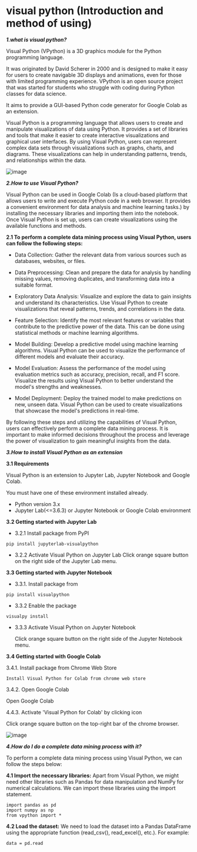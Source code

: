 # visual python (Introduction and method of using)


***1.what is visual python?***


Visual Python (VPython) is a 3D graphics module for the Python programming language. 

It was originated by David Scherer in 2000 and is designed to make it easy for users to create navigable 3D displays and animations, even for those with limited programming experience. VPython is an open source project that was started for students who struggle with coding during Python classes for data science. 

It aims to provide a GUI-based Python code generator for Google Colab as an extension.


Visual Python is a programming language that allows users to create and manipulate visualizations of data using Python. It provides a set of libraries and tools that make it easier to create interactive visualizations and graphical user interfaces. By using Visual Python, users can represent complex data sets through visualizations such as graphs, charts, and diagrams. These visualizations can help in understanding patterns, trends, and relationships within the data.


![image](https://github.com/aysannazarmohamady/visual_python/assets/30371881/e4986167-88f8-4d8a-8ee1-7e4edd6a01e0)



***2.How to use Visual Python?***


Visual Python can be used in Google Colab (Is a cloud-based platform that allows users to write and execute Python code in a web browser. It provides a convenient environment for data analysis and machine learning tasks.) by installing the necessary libraries and importing them into the notebook. Once Visual Python is set up, users can create visualizations using the available functions and methods.


**2.1 To perform a complete data mining process using Visual Python, users can follow the following steps:**


- Data Collection: Gather the relevant data from various sources such as databases, websites, or files.

- Data Preprocessing: Clean and prepare the data for analysis by handling missing values, removing duplicates, and transforming data into a suitable format.

- Exploratory Data Analysis: Visualize and explore the data to gain insights and understand its characteristics. Use Visual Python to create visualizations that reveal patterns, trends, and correlations in the data.

- Feature Selection: Identify the most relevant features or variables that contribute to the predictive power of the data. This can be done using statistical methods or machine learning algorithms.

- Model Building: Develop a predictive model using machine learning algorithms. Visual Python can be used to visualize the performance of different models and evaluate their accuracy.

- Model Evaluation: Assess the performance of the model using evaluation metrics such as accuracy, precision, recall, and F1 score. Visualize the results using Visual Python to better understand the model's strengths and weaknesses.

- Model Deployment: Deploy the trained model to make predictions on new, unseen data. Visual Python can be used to create visualizations that showcase the model's predictions in real-time.

By following these steps and utilizing the capabilities of Visual Python, users can effectively perform a complete data mining process. It is important to make informed decisions throughout the process and leverage the power of visualization to gain meaningful insights from the data.

***3.How to install Visual Python as an extension***



**3.1 Requirements**

Visual Python is an extension to Jupyter Lab, Jupyter Notebook and Google Colab. 

You must have one of these environment installed already.

- Python version 3.x
- Jupyter Lab(<=3.6.3) or Jupyter Notebook or Google Colab environment

**3.2 Getting started with Jupyter Lab**

- 3.2.1 Install package from PyPI
```
pip install jupyterlab-visualpython
```
- 3.2.2 Activate Visual Python on Jupyter Lab
 Click orange square button on the right side of the Jupyter Lab menu.


**3.3 Getting started with Jupyter Notebook**
 
- 3.3.1. Install package from
```
pip install visualpython
```

- 3.3.2 Enable the package
```
visualpy install
```

- 3.3.3 Activate Visual Python on Jupyter Notebook

   Click orange square button on the right side of the Jupyter Notebook menu.

**3.4 Getting started with Google Colab**

3.4.1. Install package from Chrome Web Store
```
Install Visual Python for Colab from chrome web store
```

3.4.2. Open Google Colab

   Open Google Colab

4.4.3. Activate 'Visual Python for Colab' by clicking icon

   Click orange square button on the top-right bar of the chrome browser.
   
![image](https://github.com/aysannazarmohamady/visual_python/assets/30371881/bcf25fc1-a4d1-41da-ad20-55ea0e5395e2)



***4.How do I do a complete data mining process with it?***

To perform a complete data mining process using Visual Python, we can follow the steps below:

**4.1 Import the necessary libraries:** Apart from Visual Python, we might need other libraries such as Pandas for data manipulation and NumPy for numerical calculations. We can import these libraries using the import statement.
```
import pandas as pd
import numpy as np
from vpython import *
```

**4.2 Load the dataset:** We need to load the dataset into a Pandas DataFrame using the appropriate function (read_csv(), read_excel(), etc.). For example:
```
data = pd.read
```



